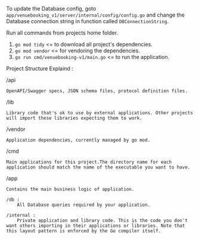 To update the Database config, goto `app/venuebooking_v1/server/internal/config/config.go` 
and change the Database connection string in function called `DBConnectionString`.

Run all commands from projects home folder.

1) `go mod tidy`  <= to download all project's dependencies.
2) `go mod vendor`  <= for vendoring the dependencies.
3) `go run cmd/venuebooking-v1/main.go`  <= to run the application.


Project Structure Explaind :

/api

    OpenAPI/Swagger specs, JSON schema files, protocol definition files.

/lib

    Library code that's ok to use by external applications. Other projects will import these libraries expecting them to work.


/vendor

    Application dependencies, currently managed by go mod.

/cmd

    Main applications for this project.The directory name for each application should match the name of the executable you want to have.

/app

    Contains the main business logic of application.
    
    /db :
        All Database queries required by your application.

    /internal :
        Private application and library code. This is the code you don't want others importing in their applications or libraries. Note that this layout pattern is enforced by the Go compiler itself.  
        